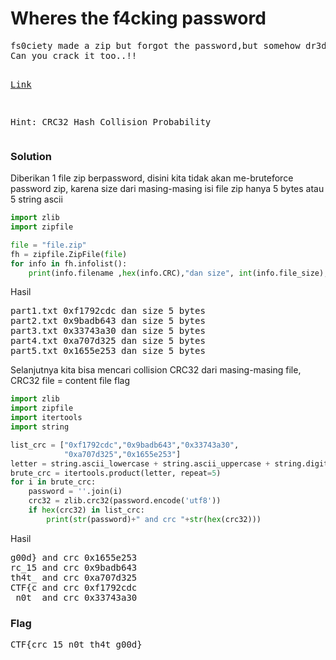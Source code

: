 <h1><b>Wheres the f4cking password</b></h1>
<pre>
fs0ciety made a zip but forgot the password,but somehow dr3dd cracked the zip. 
Can you crack it too..!!

<a href="http://static.beast.sdslabs.co/static/Where's%20the%20f4cking%20password/file.zip">Link</a>

Hint: CRC32 Hash Collision Probability
</pre>
<h3><b>Solution</b></h3>
<p>Diberikan 1 file zip berpassword, disini kita tidak akan me-bruteforce password zip, karena size dari masing-masing isi file zip hanya 5 bytes atau 5 string ascii</p>

```python
import zlib
import zipfile

file = "file.zip"
fh = zipfile.ZipFile(file)
for info in fh.infolist():
    print(info.filename ,hex(info.CRC),"dan size", int(info.file_size),"bytes")

```
<p>Hasil</p>
<pre>
part1.txt 0xf1792cdc dan size 5 bytes
part2.txt 0x9badb643 dan size 5 bytes
part3.txt 0x33743a30 dan size 5 bytes
part4.txt 0xa707d325 dan size 5 bytes
part5.txt 0x1655e253 dan size 5 bytes
</pre>
<p>Selanjutnya kita bisa mencari collision CRC32 dari masing-masing file, CRC32 file = content file flag</p>

```python
import zlib
import zipfile
import itertools
import string

list_crc = ["0xf1792cdc","0x9badb643","0x33743a30",
            "0xa707d325","0x1655e253"]
letter = string.ascii_lowercase + string.ascii_uppercase + string.digits + "{_}"
brute_crc = itertools.product(letter, repeat=5)
for i in brute_crc:
    password = ''.join(i)
    crc32 = zlib.crc32(password.encode('utf8'))
    if hex(crc32) in list_crc:
        print(str(password)+" and crc "+str(hex(crc32)))
```
<p>Hasil</p>
<pre>
g00d} and crc 0x1655e253
rc_15 and crc 0x9badb643
th4t_ and crc 0xa707d325
CTF{c and crc 0xf1792cdc
_n0t_ and crc 0x33743a30
</pre>

<h3><b>Flag</b></h3>
<pre>
CTF{crc_15_n0t_th4t_g00d}
</pre>
